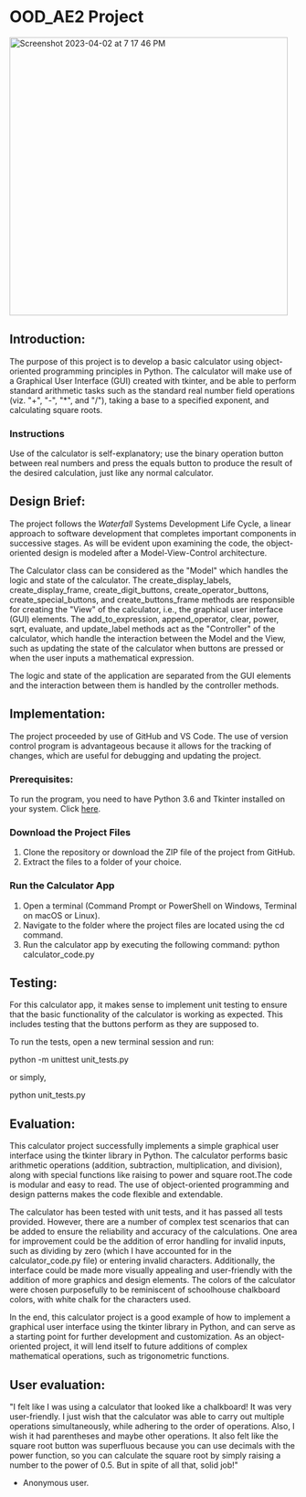 # OOD_AE2 Project

<img width="487" alt="Screenshot 2023-04-02 at 7 17 46 PM" src="https://user-images.githubusercontent.com/122615154/229371315-99a51e04-d44b-4cd7-8535-c9de921d4d54.png">

## Introduction:

The purpose of this project is to develop a basic calculator using object-oriented programming principles in Python. The calculator will make use of a Graphical User Interface (GUI) created with tkinter, and be able to perform standard arithmetic tasks such as the standard real number field operations (viz. "+", "-", "*", and "/"), taking a base to a specified exponent, and calculating square roots.

### Instructions

Use of the calculator is self-explanatory; use the binary operation button between real numbers and press the equals button to produce the result of the desired calculation, just like any normal calculator.

## Design Brief:
The project follows the *Waterfall* Systems Development Life Cycle, a linear approach to software development that completes important components in successive stages. As will be evident upon examining the code, the object-oriented design is modeled after a Model-View-Control architecture. 

The Calculator class can be considered as the "Model" which handles the logic and state of the calculator. The create_display_labels, create_display_frame, create_digit_buttons, create_operator_buttons, create_special_buttons, and create_buttons_frame methods are responsible for creating the "View" of the calculator, i.e., the graphical user interface (GUI) elements.
The add_to_expression, append_operator, clear, power, sqrt, evaluate, and update_label methods act as the "Controller" of the calculator, which handle the interaction between the Model and the View, such as updating the state of the calculator when buttons are pressed or when the user inputs a mathematical expression.

The logic and state of the application are separated from the GUI elements and the interaction between them is handled by the controller methods.

## Implementation:

The project proceeded by use of GitHub and VS Code. The use of version control program is advantageous because it allows for the tracking of changes, which are useful for debugging and updating the project. 

### Prerequisites:

To run the program, you need to have Python 3.6 and Tkinter installed on your system. Click [here](https://www.python.org/downloads/).

### Download the Project Files

1. Clone the repository or download the ZIP file of the project from GitHub.
2. Extract the files to a folder of your choice.

### Run the Calculator App

1. Open a terminal (Command Prompt or PowerShell on Windows, Terminal on macOS or Linux).
2. Navigate to the folder where the project files are located using the cd command.
3. Run the calculator app by executing the following command: 
python calculator_code.py

## Testing:

For this calculator app, it makes sense to implement unit testing to ensure that the basic functionality of the calculator is working as expected. This includes testing that the buttons perform as they are supposed to. 

To run the tests, open a new terminal session and run:

python -m unittest unit_tests.py

or simply,

python unit_tests.py

## Evaluation:

This calculator project successfully implements a simple graphical user interface using the tkinter library in Python. The calculator performs basic arithmetic operations (addition, subtraction, multiplication, and division), along with special functions like raising to power and square root.The code is modular and easy to read. The use of object-oriented programming and design patterns makes the code flexible and extendable.

The calculator has been tested with unit tests, and it has passed all tests provided. However, there are a number of complex test scenarios that can be added to ensure the reliability and accuracy of the calculations.
One area for improvement could be the addition of error handling for invalid inputs, such as dividing by zero (which I have accounted for in the calculator_code.py file) or entering invalid characters. Additionally, the interface could be made more visually appealing and user-friendly with the addition of more graphics and design elements. The colors of the calculator were chosen purposefully to be reminiscent of schoolhouse chalkboard colors, with white chalk for the characters used.

In the end, this calculator project is a good example of how to implement a graphical user interface using the tkinter library in Python, and can serve as a starting point for further development and customization. As an object-oriented project, it will lend itself to future additions of complex mathematical operations, such as trigonometric functions.

## User evaluation:

"I felt like I was using a calculator that looked like a chalkboard! It was very user-friendly. I just wish that the calculator was able to carry out multiple operations simultaneously, while adhering to the order of operations. Also, I wish it had parentheses and maybe other operations. It also felt like the square root button was superfluous because you can use decimals with the power function, so you can calculate the square root by simply raising a number to the power of 0.5. But in spite of all that, solid job!"

 - Anonymous user.

